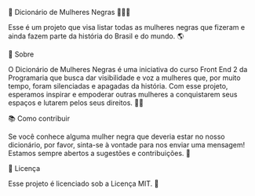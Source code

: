 📖 Dicionário de Mulheres Negras 🙋🏿‍♀️

Esse é um projeto que visa listar todas as mulheres negras que fizeram e ainda fazem parte da história do Brasil e do mundo. 🌎

📝 Sobre

O Dicionário de Mulheres Negras é uma iniciativa do curso Front End 2  da Programaria que busca dar visibilidade e voz a mulheres que, por muito tempo, foram silenciadas e apagadas da história. Com esse projeto, esperamos inspirar e empoderar outras mulheres a conquistarem seus espaços e lutarem pelos seus direitos. 💪🏾

📚 Como contribuir

Se você conhece alguma mulher negra que deveria estar no nosso dicionário, por favor, sinta-se à vontade para nos enviar uma mensagem! Estamos sempre abertos a sugestões e contribuições. 🤝

📃 Licença

Esse projeto é licenciado sob a Licença MIT. 📜
